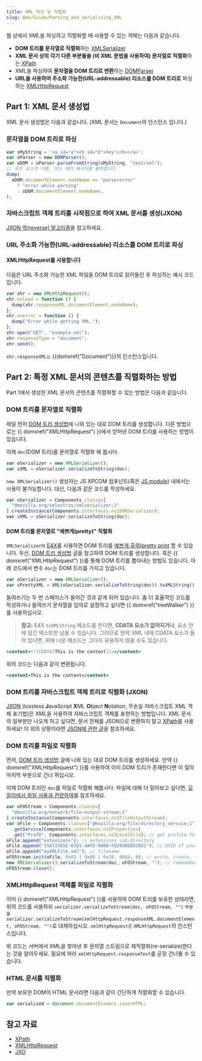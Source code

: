 ```yaml
---
title: XML 파싱 및 직렬화
slug: Web/Guide/Parsing_and_serializing_XML
---
```


웹 상에서 XML을 파싱하고 직렬화할 때 사용할 수 있는 객체는 다음과 같습니다.

- **DOM 트리를 문자열로 직렬화**하는 [XMLSerializer](/en/XMLSerializer)
- **XML 문서 상의 각기 다른 부분들을 (비 XML 문법을 사용하여) 문자열로 직렬화**하는 [XPath](/en/XPath)
- XML을 파싱하여 **문자열을 DOM 트리로 변환**하는 [DOMParser](/en/DOM/DOMParser)
- **URL을 사용하여 주소화 가능한(URL-addressable) 리소스를 DOM 트리로** 파싱하는 [XMLHttpRequest](/en/nsIXMLHttpRequest)

## Part 1: XML 문서 생성법

XML 문서 생성법은 다음과 같습니다. (XML 문서는 `Document`의 인스턴스 입니다.)

### 문자열을 DOM 트리로 파싱

```js hidden
var sMyString = '<a id="a"><b id="b">hey!</b></a>';
var oParser = new DOMParser();
var oDOM = oParser.parseFromString(sMyString, "text/xml");
// 루트 요소의 이름, 또는 에러 메시지를 출력합니다.
dump(
  oDOM.documentElement.nodeName == "parsererror"
    ? "error while parsing"
    : oDOM.documentElement.nodeName,
);
```

### 자바스크립트 객체 트리를 시작점으로 하여 XML 문서를 생성(JXON)

[JXON 역(reverse) 알고리즘](/en/JXON#Reverse_Algorithms)을 참고하세요.

### URL 주소화 가능한(URL-addressable) 리소스를 DOM 트리로 파싱

#### XMLHttpRequest를 사용합니다

다음은 URL 주소화 가능한 XML 파일을 DOM 트리로 읽어들인 후 파싱하는 예시 코드입니다.

```js
var xhr = new XMLHttpRequest();
xhr.onload = function () {
  dump(xhr.responseXML.documentElement.nodeName);
};
xhr.onerror = function () {
  dump("Error while getting XML.");
};
xhr.open("GET", "example.xml");
xhr.responseType = "document";
xhr.send();
```

`xhr.responseXML는` {{domxref("Document")}}의 인스턴스입니다.

## Part 2: 특정 XML 문서의 콘텐츠를 직렬화하는 방법

Part 1에서 생성한 XML 문서의 콘텐츠를 직렬화할 수 있는 방법은 다음과 같습니다.

### DOM 트리를 문자열로 직렬화

제일 먼저 [DOM 트리 생성법](/en/How_to_create_a_DOM_tree)에 나와 있는 대로 DOM 트리를 생성합니다. 다른 방법으로는 {{ domxref("XMLHttpRequest") }}에서 얻어낸 DOM 트리를 사용하는 방법이 있습니다.

이제 `doc`(DOM 트리)를 문자열로 직렬화 해 봅시다.

```js
var oSerializer = new XMLSerializer();
var sXML = oSerializer.serializeToString(doc);
```

`new XMLSerializer()` 생성자는 JS XPCOM 컴포넌트(혹은 [JS module](/en/JavaScript_code_modules)) 내에서는 사용이 불가능합니다. 대신, 다음과 같은 코드를 작성하세요.

```js
var oSerializer = Components.classes[
  "@mozilla.org/xmlextras/xmlserializer;1"
].createInstance(Components.interfaces.nsIDOMSerializer);
var sXML = oSerializer.serializeToString(doc);
```

#### DOM 트리를 문자열로 "예쁘게(pretty)" 직렬화

`XMLSerializer와` [E4X](/en/E4X)를 사용하면 DOM 트리를 [예쁘게 출력(pretty print](http://en.wikipedia.org/wiki/Pretty-print) 할 수 있습니다. 우선, [DOM 트리 생성법](/en/How_to_create_a_DOM_tree) 글을 참고하여 DOM 트리를 생성합니다. 혹은 {{ domxref("XMLHttpRequest") }}를 통해 DOM 트리를 뽑아내는 방법도 있습니다. 아래 코드에서 변수 `doc`는 DOM 트리를 가지고 있습니다.

```js
var oSerializer = new XMLSerializer();
var sPrettyXML = XML(oSerializer.serializeToString(doc)).toXMLString();
```

들여쓰기는 두 번 스페이스가 들어간 것과 같게 되어 있습니다. 좀 더 효율적인 코드를 작성하거나 들여쓰기 문자열을 임의로 설정하고 싶다면 {{ domxref("treeWalker") }}를 사용하십시오.

> **참고:** E4X `toXMLString` 메소드를 쓴다면, **CDATA 요소가 없어지거나**, 요소 안에 담긴 텍스트만 남을 수 있습니다. 그러므로 만약 XML 내에 CDATA 요소가 들어 있다면, 위에 나온 메소드는 그다지 유용하지 않을 수도 있습니다.

```xml
<content><![CDATA[This is the content]]></content>
```

위의 코드는 다음과 같이 변환됩니다.

```xml
<content>This is the content</content>
```

### DOM 트리를 자바스크립트 객체 트리로 직렬화 (JXON)

[JXON](/en/JXON) (lossless **J**avaScript **X**ML **O**bject **N**otation, 무손실 자바스크립트 XML 객체 표기법)은 XML을 사용하여 자바스크립트 객체를 표현하는 방법입니다. XML 문서의 일부분만 나오게 하고 싶다면, 문서 전체를 JSON으로 변환하지 말고 [XPath](/en/XPath)를 사용하세요! 이 외의 상황이라면 [JSON에 관한 글](/en/JXON)을 참조하세요.

### DOM 트리를 파일로 직렬화

먼저, [DOM 트리 생성법](/en/How_to_create_a_DOM_tree) 글에 나와 있는 대로 DOM 트리를 생성하세요. 만약 {{ domxref("XMLHttpRequest") }}를 사용하여 이미 DOM 트리가 존재한다면 이 절의 마지막 부분으로 건너 뛰십시오.

이제 DOM 트리인 `doc`를 파일로 직렬화 해봅시다. 파일에 대해 더 알아보고 싶다면, [모질라에서 파일 사용과 관련하여](/en/Code_snippets/File_I//O)를 참조하세요.

```js
var oFOStream = Components.classes[
  "@mozilla.org/network/file-output-stream;1"
].createInstance(Components.interfaces.nsIFileOutputStream);
var oFile = Components.classes["@mozilla.org/file/directory_service;1"]
  .getService(Components.interfaces.nsIProperties)
  .get("ProfD", Components.interfaces.nsILocalFile); // get profile folder
oFile.append("extensions"); // extensions sub-directory
oFile.append("{5872365E-67D1-4AFD-9480-FD293BEBD20D}"); // GUID of your extension
oFile.append("myXMLFile.xml"); // filename
oFOStream.init(oFile, 0x02 | 0x08 | 0x20, 0664, 0); // write, create, truncate
new XMLSerializer().serializeToStream(doc, oFOStream, ""); // rememeber, doc is the DOM tree
oFOStream.close();
```

### XMLHttpRequest 객체를 파일로 직렬화

이미 {{ domxref("XMLHttpRequest") }}를 사용하여 DOM 트리를 보유한 상태라면, 위의 코드를 사용하되 `serializer.serializeToStream(doc, oFOStream, "")` `부분을` `serializer.serializeToStream(xmlHttpRequest.responseXML.documentElement, oFOStream, "")`로 대체하십시오. `xmlHttpRequest은` `XMLHttpRequest`의 인스턴스입니다.

위 코드는 서버에서 XML을 찾아낸 후 문자열 스트림으로 재직렬화(re-serialize)한다는 것을 알아두세요. 필요에 따라 `xmlHttpRequest.responseText`를 곧장 건너뛸 수 있습니다.

### HTML 문서를 직렬화

만약 보유한 DOM이 HTML 문서라면 다음과 같이 간단하게 직렬화할 수 있습니다.

```js
var serialized = document.documentElement.innerHTML;
```

## 참고 자료

- [XPath](/en/XPath)
- [XMLHttpRequest](/en/nsIXMLHttpRequest)
- [JXO](/en/JXON)
